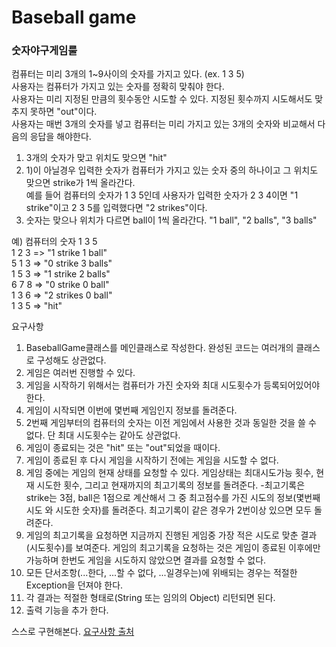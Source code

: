 # Baseball game

### 숫자야구게임룰

컴퓨터는 미리 3개의 1~9사이의 숫자를 가지고 있다. (ex. 1 3 5) <br>
사용자는 컴퓨터가 가지고 있는 숫자를 정확히 맞춰야 한다. <br>
사용자는 미리 지정된 만큼의 횟수동안 시도할 수 있다. 지정된 횟수까지 시도해서도 맞추지 못하면 "out"이다. <br>
사용자는 매번 3개의 숫자를 넣고 컴퓨터는 미리 가지고 있는 3개의 숫자와 비교해서 다음의 응답을 해야한다. <br>
1) 3개의 숫자가 맞고 위치도 맞으면 "hit" <br>
2) 1)이 아닐경우 입력한 숫자가 컴퓨터가 가지고 있는 숫자 중의 하나이고 그 위치도 맞으면 strike가 1씩 올라간다. <br>
예를 들어 컴퓨터의 숫자가 1 3 5인데 사용자가 입력한 숫자가 2 3 4이면 "1 strike"이고 2 3 5를 입력했다면 "2 strikes"이다. <br>
3) 숫자는 맞으나 위치가 다르면 ball이 1씩 올라간다. "1 ball", "2 balls", "3 balls" <br>

예) 컴퓨터의 숫자 1 3 5 <br>
1 2 3 => "1 strike 1 ball" <br>
5 1 3 => "0 strike 3 balls" <br>
1 5 3 => "1 strike 2 balls" <br>
6 7 8 => "0 strike 0 ball" <br>
1 3 6 => "2 strikes 0 ball" <br>
1 3 5 => "hit" <br>

요구사항

1) BaseballGame클래스를 메인클래스로 작성한다. 완성된 코드는 여러개의 클래스로 구성해도 상관없다. <br>
2) 게임은 여러번 진행할 수 있다. <br>
3) 게임을 시작하기 위해서는 컴퓨터가 가진 숫자와 최대 시도횟수가 등록되어있어야 한다. <br>
4) 게임이 시작되면 이번에 몇번째 게임인지 정보를 돌려준다. <br>
5) 2번째 게임부터의 컴퓨터의 숫자는 이전 게임에서 사용한 것과 동일한 것을 쓸 수 없다. 단 최대 시도횟수는 같아도 상관없다. <br>
6) 게임이 종료되는 것은 "hit" 또는 "out"되었을 때이다. <br>
7) 게임이 종료된 후 다시 게임을 시작하기 전에는 게임을 시도할 수 없다. <br>
8) 게임 중에는 게임의 현재 상태를 요청할 수 있다. 게임상태는 최대시도가능 횟수, 현재 시도한 횟수, 그리고 현재까지의 최고기록의 정보를 돌려준다.
    -최고기록은 strike는 3점, ball은 1점으로 계산해서 그 중 최고점수를 가진 시도의 정보(몇번째시도 와 시도한 숫자)를 돌려준다. 최고기록이 같은 경우가 2번이상 있으면 모두 돌려준다. <br>
9) 게임의 최고기록을 요청하면 지금까지 진행된 게임중 가장 적은 시도로 맞춘 결과(시도횟수)를 보여준다. 게임의 최고기록을 요청하는 것은 게임이 종료된 이후에만 가능하며 한번도 게임을 시도하지 않았으면 결과를 요청할 수 없다.<br>
10) 모든 단서조항(...한다, ...할 수 없다, ...일경우는)에 위배되는 경우는 적절한 Exception을 던져야 한다. <br>
11) 각 결과는 적절한 형태로(String 또는 임의의 Object) 리턴되면 된다.
12) 출력 기능을 추가 한다. <br>
    
스스로 구현해본다.
[요구사항 출처](https://ripper.tistory.com/entry/TDD%EC%98%88%EC%A0%9C3-%EC%95%BC%EA%B5%AC%EA%B2%8C%EC%9E%84%EC%97%94%EC%A7%84?category=84197)